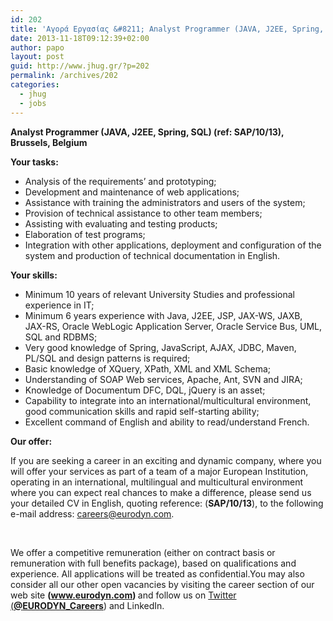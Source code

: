 ```yaml
---
id: 202
title: 'Αγορά Εργασίας &#8211; Analyst Programmer (JAVA, J2EE, Spring, SQL) European Dynamics (Brussles) #jhug #job'
date: 2013-11-18T09:12:39+02:00
author: papo
layout: post
guid: http://www.jhug.gr/?p=202
permalink: /archives/202
categories:
  - jhug
  - jobs
---
```

<p style="text-align: left;" align="center">
  <b>Analyst Programmer (JAVA, J2EE, Spring, SQL) (ref: SAP/10/13), Brussels, Belgium</b>
</p>

**Your tasks:**

  * Analysis of the requirements’ and prototyping;
  * Development and maintenance of web applications;
  * Assistance with training the administrators and users of the system;
  * Provision of technical assistance to other team members;
  * Assisting with evaluating and testing products;
  * Elaboration of test programs;
  * Integration with other applications, deployment and configuration of the system and production of technical documentation in English.

**Your skills:**

  * Minimum 10 years of relevant University Studies and professional experience in IT;
  * Minimum 6 years experience with Java, J2EE, JSP, JAX-WS, JAXB, JAX-RS, Oracle WebLogic Application Server, Oracle Service Bus, UML, SQL and RDBMS;
  * Very good knowledge of Spring, JavaScript, AJAX, JDBC, Maven, PL/SQL and design patterns is required;
  * Basic knowledge of XQuery, XPath, XML and XML Schema;
  * Understanding of SOAP Web services, Apache, Ant, SVN and JIRA;
  * Knowledge of Documentum DFC, DQL, jQuery is an asset;
  * Capability to integrate into an international/multicultural environment, good communication skills and rapid self-starting ability;
  * Excellent command of English and ability to read/understand French.

<p align="left">
  <p>
    <b>Our offer: </b>
  </p>
  
  <p>
    If you are seeking a career in an exciting and dynamic company, where you will offer your services as part of a team of a major European Institution, operating in an international, multilingual and multicultural environment where you can expect real chances to make a difference, please send us your detailed CV in English, quoting reference: (<b>SAP/10/13</b>), to the following e-mail address: <a href="mailto:careers@eurodyn.com">careers@eurodyn.com</a>.
  </p>
  
  <p>
    &nbsp;
  </p>
  
  <p>
    We offer a competitive remuneration (either on contract basis or remuneration with full benefits package), based on qualifications and experience. All applications will be treated as confidential.You may also consider all our other open vacancies by visiting the career section of our web site <b>(</b><b><a href="http://www.eurodyn.com/">www.eurodyn.com</a></b><b>) </b>and follow us on <a href="http://twitter.com/#%21/EURODYN_Careers">Twitter (<b>@</b><b>EURODYN_Careers</b></a>) and LinkedIn.
  </p>
  
  <p>
    &nbsp;
  </p>